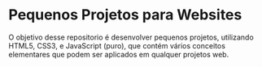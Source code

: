 # Pequenos Projetos para Websites

O objetivo desse repositorio é desenvolver pequenos projetos, utilizando HTML5, CSS3, e JavaScript (puro), que contém vários conceitos
elementares que podem ser aplicados em qualquer projetos web.
